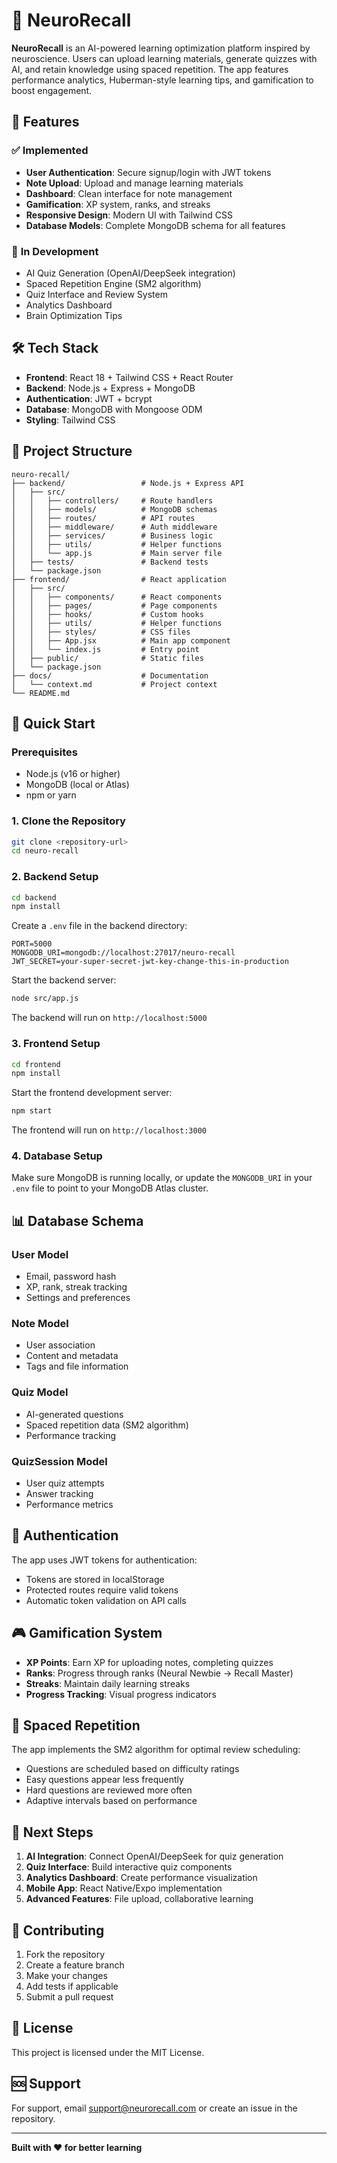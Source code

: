 # 🧠 NeuroRecall

**NeuroRecall** is an AI-powered learning optimization platform inspired by neuroscience. Users can upload learning materials, generate quizzes with AI, and retain knowledge using spaced repetition. The app features performance analytics, Huberman-style learning tips, and gamification to boost engagement.

## 🚀 Features

### ✅ **Implemented**
- **User Authentication**: Secure signup/login with JWT tokens
- **Note Upload**: Upload and manage learning materials
- **Dashboard**: Clean interface for note management
- **Gamification**: XP system, ranks, and streaks
- **Responsive Design**: Modern UI with Tailwind CSS
- **Database Models**: Complete MongoDB schema for all features

### 🚧 **In Development**
- AI Quiz Generation (OpenAI/DeepSeek integration)
- Spaced Repetition Engine (SM2 algorithm)
- Quiz Interface and Review System
- Analytics Dashboard
- Brain Optimization Tips

## 🛠️ Tech Stack

- **Frontend**: React 18 + Tailwind CSS + React Router
- **Backend**: Node.js + Express + MongoDB
- **Authentication**: JWT + bcrypt
- **Database**: MongoDB with Mongoose ODM
- **Styling**: Tailwind CSS

## 📁 Project Structure

```
neuro-recall/
├── backend/                 # Node.js + Express API
│   ├── src/
│   │   ├── controllers/     # Route handlers
│   │   ├── models/          # MongoDB schemas
│   │   ├── routes/          # API routes
│   │   ├── middleware/      # Auth middleware
│   │   ├── services/        # Business logic
│   │   ├── utils/           # Helper functions
│   │   └── app.js           # Main server file
│   ├── tests/               # Backend tests
│   └── package.json
├── frontend/                # React application
│   ├── src/
│   │   ├── components/      # React components
│   │   ├── pages/           # Page components
│   │   ├── hooks/           # Custom hooks
│   │   ├── utils/           # Helper functions
│   │   ├── styles/          # CSS files
│   │   ├── App.jsx          # Main app component
│   │   └── index.js         # Entry point
│   ├── public/              # Static files
│   └── package.json
├── docs/                    # Documentation
│   └── context.md           # Project context
└── README.md
```

## 🚀 Quick Start

### Prerequisites
- Node.js (v16 or higher)
- MongoDB (local or Atlas)
- npm or yarn

### 1. Clone the Repository
```bash
git clone <repository-url>
cd neuro-recall
```

### 2. Backend Setup
```bash
cd backend
npm install
```

Create a `.env` file in the backend directory:
```env
PORT=5000
MONGODB_URI=mongodb://localhost:27017/neuro-recall
JWT_SECRET=your-super-secret-jwt-key-change-this-in-production
```

Start the backend server:
```bash
node src/app.js
```

The backend will run on `http://localhost:5000`

### 3. Frontend Setup
```bash
cd frontend
npm install
```

Start the frontend development server:
```bash
npm start
```

The frontend will run on `http://localhost:3000`

### 4. Database Setup
Make sure MongoDB is running locally, or update the `MONGODB_URI` in your `.env` file to point to your MongoDB Atlas cluster.

## 📊 Database Schema

### User Model
- Email, password hash
- XP, rank, streak tracking
- Settings and preferences

### Note Model
- User association
- Content and metadata
- Tags and file information

### Quiz Model
- AI-generated questions
- Spaced repetition data (SM2 algorithm)
- Performance tracking

### QuizSession Model
- User quiz attempts
- Answer tracking
- Performance metrics

## 🔐 Authentication

The app uses JWT tokens for authentication:
- Tokens are stored in localStorage
- Protected routes require valid tokens
- Automatic token validation on API calls

## 🎮 Gamification System

- **XP Points**: Earn XP for uploading notes, completing quizzes
- **Ranks**: Progress through ranks (Neural Newbie → Recall Master)
- **Streaks**: Maintain daily learning streaks
- **Progress Tracking**: Visual progress indicators

## 🧠 Spaced Repetition

The app implements the SM2 algorithm for optimal review scheduling:
- Questions are scheduled based on difficulty ratings
- Easy questions appear less frequently
- Hard questions are reviewed more often
- Adaptive intervals based on performance

## 🚧 Next Steps

1. **AI Integration**: Connect OpenAI/DeepSeek for quiz generation
2. **Quiz Interface**: Build interactive quiz components
3. **Analytics Dashboard**: Create performance visualization
4. **Mobile App**: React Native/Expo implementation
5. **Advanced Features**: File upload, collaborative learning

## 🤝 Contributing

1. Fork the repository
2. Create a feature branch
3. Make your changes
4. Add tests if applicable
5. Submit a pull request

## 📝 License

This project is licensed under the MIT License.

## 🆘 Support

For support, email support@neurorecall.com or create an issue in the repository.

---

**Built with ❤️ for better learning**
